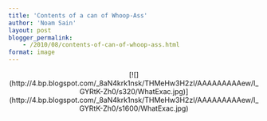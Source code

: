 ```yaml
---
title: 'Contents of a can of Whoop-Ass'
author: 'Noam Sain'
layout: post
blogger_permalink:
    - /2010/08/contents-of-can-of-whoop-ass.html
format: image
---
```


<div style="clear: both; text-align: center;">[![](http://4.bp.blogspot.com/_8aN4krk1nsk/THMeHw3H2zI/AAAAAAAAAew/I_GYRtK-Zh0/s320/WhatExac.jpg)](http://4.bp.blogspot.com/_8aN4krk1nsk/THMeHw3H2zI/AAAAAAAAAew/I_GYRtK-Zh0/s1600/WhatExac.jpg)

</div>